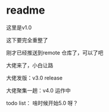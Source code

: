 # readme


这里是v1.0

这下要完全重整了

刚才已经推送到remote 仓库了，可以了吧

大佬来了，小白让路

大佬发版：v3.0 release

大佬聚集一趟：v4.0 运作中

todo list：
啥时候开始5.0 呀？